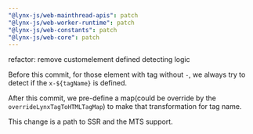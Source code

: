 ```yaml
---
"@lynx-js/web-mainthread-apis": patch
"@lynx-js/web-worker-runtime": patch
"@lynx-js/web-constants": patch
"@lynx-js/web-core": patch
---
```


refactor: remove customelement defined detecting logic

Before this commit, for those element with tag without `-`, we always try to detect if the `x-${tagName}` is defined.

After this commit, we pre-define a map(could be override by the `overrideLynxTagToHTMLTagMap`) to make that transformation for tag name.

This change is a path to SSR and the MTS support.

